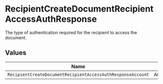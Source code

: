 # RecipientCreateDocumentRecipientAccessAuthResponse

The type of authentication required for the recipient to access the document.


## Values

| Name                                                        | Value                                                       |
| ----------------------------------------------------------- | ----------------------------------------------------------- |
| `RecipientCreateDocumentRecipientAccessAuthResponseAccount` | ACCOUNT                                                     |